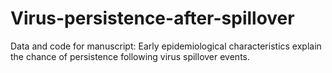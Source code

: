 # Virus-persistence-after-spillover
Data and code for manuscript: Early epidemiological characteristics explain the chance of persistence following virus spillover events.
